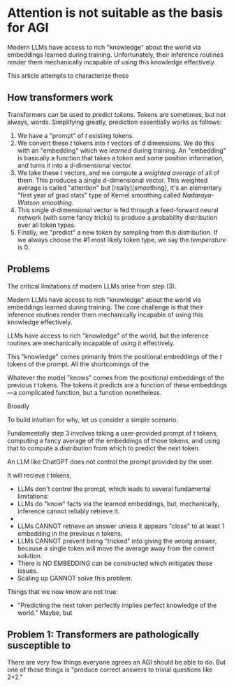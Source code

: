 # Attention is not suitable as the basis for AGI

Modern LLMs have access to rich "knowledge" about the world via embeddings learned during training.
Unfortunately, their inference routines render them mechanically incapable of using this knowledge effectively.

This article attempts to characterize these 

<!-- Like many people in CS, I am earnestly hoping for AGI.
In the pantheon of views I am opposite the x-risk and existential threat people.
I eagerly welcome robust investment in the sector and encourage people working on it every chance I get.

And, like many people I was hugely optimistic about recent advances in various AI models, especially LLMs, and particularly the transformer.
I enthusiastically joined the optimism of the many famous [theoreticians][sparks], the Turing Award laureates who made this all possible, and an entire peanut gallery of onlookers and amateurs.

So, it is with great regret that I am forced to conclude that the transformer architecture is completely unfit as the basis for AGI.

This article contains all the reasons why. -->

## How transformers work

Transformers can be used to predict _tokens_.
Tokens are sometimes, but not always, words.
Simplifying greatly, prediction essentially works as follows:

1. We have a "prompt" of $t$ existing tokens.
1. We convert these $t$ tokens into $t$ vectors of $d$ dimensions.
   We do this with an "embedding" which we _learned_ during training.
   An "embedding" is basically a function that takes a token and some position information, and turns it into a $d$-dimensional vector.
1. We take these $t$ vectors, and we compute a _weighted average_ of all of them.
   This produces a single $d$-dimensional vector.
   This weighted average is called "attention" but [really][smoothing], it's an elementary "first year of grad stats" type of Kernel smoothing called _Nadaraya-Watson smoothing_.
1. This single $d$-dimensional vector is fed through a feed-forward neural network (with some fancy tricks) to produce a probability distribution over all token types.
1. Finally, we "predict" a new token by sampling from this distribution.
   If we always choose the #1 most likely token type, we say the _temperature_ is 0.

## Problems

The critical limitations of modern LLMs arise from step (3).

Modern LLMs have access to rich "knowledge" about the world via embeddings learned during training.
The core challenge is that their inference routines render them mechanically incapable of using this knowledge effectively.




LLMs have access to rich "knowledge" of the world, but the inference routines are mechanically incapable of using it effectively.

This "knowledge" comes primarily from the positional embeddings of the $t$ tokens of the prompt.
All the shortcomings of the 

Whatever the model "knows" comes from the positional embeddings of the previous $t$ tokens.
The tokens it predicts are a function of these embeddings—a complicated function, but a function nonetheless.

Broadly 

To build intuition for why, let us consider a simple scenario.



Fundamentally step 3 involves taking a user-provided prompt of $t$ tokens, computing a fancy average of the embeddings of those tokens, and using that to compute a distribution from which to predict the next token.

An LLM like ChatGPT does not control the prompt provided by the user.

It will recieve $t$ tokens, 

* LLMs don't control the prompt, which leads to several fundamental limitations:
* LLMs do "know" facts via the learned embeddings, but, mechanically, inference cannot reliably retrieve it.
* 
* LLMs CANNOT retrieve an answer unless it appears "close" to at least 1 embedding in the previous n tokens.
* LLMs CANNOT prevent being "tricked" into giving the wrong answer, because a single token will move the average away from the correct solution.
* There is NO EMBEDDING can be constructed which mitigates these issues.
* Scaling up CANNOT solve this problem.

Things that we now know are not true:

* "Predicting the next token perfectly implies perfect knowledge of the world." Maybe, but 

## Problem 1: Transformers are pathologically susceptible to 

There are very few things everyone agrees an AGI should be able to do.
But one of those things is "produce correct answers to trivial questions like 2+2."




